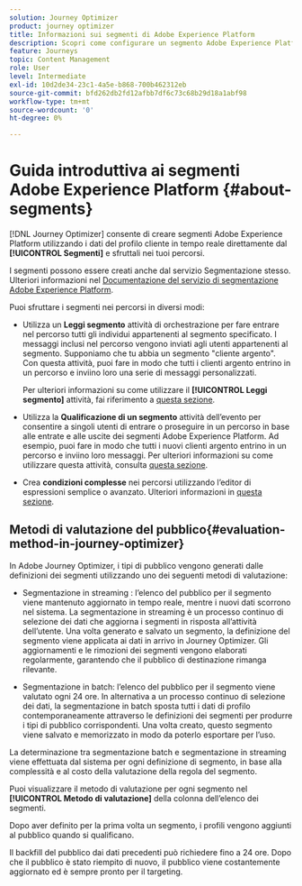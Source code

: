 ```yaml
---
solution: Journey Optimizer
product: journey optimizer
title: Informazioni sui segmenti di Adobe Experience Platform
description: Scopri come configurare un segmento Adobe Experience Platform
feature: Journeys
topic: Content Management
role: User
level: Intermediate
exl-id: 10d2de34-23c1-4a5e-b868-700b462312eb
source-git-commit: bfd262db2fd12afbb7df6c73c68b29d18a1abf98
workflow-type: tm+mt
source-wordcount: '0'
ht-degree: 0%

---
```


# Guida introduttiva ai segmenti Adobe Experience Platform {#about-segments}

[!DNL Journey Optimizer]  consente di creare segmenti Adobe Experience Platform utilizzando i dati del profilo cliente in tempo reale direttamente dal **[!UICONTROL Segmenti]** e sfruttali nei tuoi percorsi.

I segmenti possono essere creati anche dal servizio Segmentazione stesso. Ulteriori informazioni nel [Documentazione del servizio di segmentazione Adobe Experience Platform](https://experienceleague.adobe.com/docs/experience-platform/segmentation/home.html).

Puoi sfruttare i segmenti nei percorsi in diversi modi:

* Utilizza un **Leggi segmento** attività di orchestrazione per fare entrare nel percorso tutti gli individui appartenenti al segmento specificato. I messaggi inclusi nel percorso vengono inviati agli utenti appartenenti al segmento. Supponiamo che tu abbia un segmento &quot;cliente argento&quot;. Con questa attività, puoi fare in modo che tutti i clienti argento entrino in un percorso e inviino loro una serie di messaggi personalizzati.

   Per ulteriori informazioni su come utilizzare il **[!UICONTROL Leggi segmento]** attività, fai riferimento a [questa sezione](../building-journeys/read-segment.md#configuring-segment-trigger-activity).

* Utilizza la **Qualificazione di un segmento** attività dell’evento per consentire a singoli utenti di entrare o proseguire in un percorso in base alle entrate e alle uscite dei segmenti Adobe Experience Platform. Ad esempio, puoi fare in modo che tutti i nuovi clienti argento entrino in un percorso e inviino loro messaggi. Per ulteriori informazioni su come utilizzare questa attività, consulta [questa sezione](../building-journeys/segment-qualification-events.md).

* Crea **condizioni complesse** nei percorsi utilizzando l’editor di espressioni semplice o avanzato. Ulteriori informazioni in [questa sezione](../building-journeys/condition-activity.md#using-a-segment).

## Metodi di valutazione del pubblico{#evaluation-method-in-journey-optimizer}

In Adobe Journey Optimizer, i tipi di pubblico vengono generati dalle definizioni dei segmenti utilizzando uno dei seguenti metodi di valutazione:

* Segmentazione in streaming : l’elenco del pubblico per il segmento viene mantenuto aggiornato in tempo reale, mentre i nuovi dati scorrono nel sistema. La segmentazione in streaming è un processo continuo di selezione dei dati che aggiorna i segmenti in risposta all’attività dell’utente. Una volta generato e salvato un segmento, la definizione del segmento viene applicata ai dati in arrivo in Journey Optimizer. Gli aggiornamenti e le rimozioni dei segmenti vengono elaborati regolarmente, garantendo che il pubblico di destinazione rimanga rilevante.

* Segmentazione in batch: l’elenco del pubblico per il segmento viene valutato ogni 24 ore. In alternativa a un processo continuo di selezione dei dati, la segmentazione in batch sposta tutti i dati di profilo contemporaneamente attraverso le definizioni dei segmenti per produrre i tipi di pubblico corrispondenti. Una volta creato, questo segmento viene salvato e memorizzato in modo da poterlo esportare per l’uso.

La determinazione tra segmentazione batch e segmentazione in streaming viene effettuata dal sistema per ogni definizione di segmento, in base alla complessità e al costo della valutazione della regola del segmento.

Puoi visualizzare il metodo di valutazione per ogni segmento nel **[!UICONTROL Metodo di valutazione]** della colonna dell’elenco dei segmenti.

Dopo aver definito per la prima volta un segmento, i profili vengono aggiunti al pubblico quando si qualificano.

Il backfill del pubblico dai dati precedenti può richiedere fino a 24 ore. Dopo che il pubblico è stato riempito di nuovo, il pubblico viene costantemente aggiornato ed è sempre pronto per il targeting.

